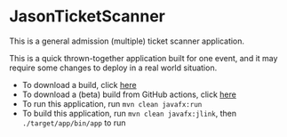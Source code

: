 # JasonTicketScanner

This is a general admission (multiple) ticket scanner application.

This is a quick thrown-together application built for one event,
and it may require some changes to deploy in a real world situation.

* To download a build, click [here](https://github.com/jasonli0616/JasonTicketScanner/releases)
* To download a (beta) build from GitHub actions, click [here](https://github.com/jasonli0616/JasonTicketScanner/actions?query=branch%3Amain)
* To run this application, run `mvn clean javafx:run`
* To build this application, run `mvn clean javafx:jlink`, then `./target/app/bin/app` to run


